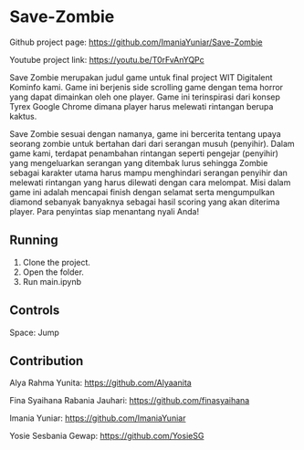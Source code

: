 # Save-Zombie
Github project page: https://github.com/ImaniaYuniar/Save-Zombie

Youtube project link: https://youtu.be/T0rFvAnYQPc

Save Zombie merupakan judul game untuk final project WIT Digitalent Kominfo kami. Game ini berjenis side scrolling game dengan tema horror yang dapat dimainkan oleh one player. Game ini terinspirasi dari konsep Tyrex Google Chrome dimana player harus melewati rintangan berupa kaktus.

Save Zombie sesuai dengan namanya, game ini bercerita tentang upaya seorang zombie untuk bertahan dari dari serangan musuh (penyihir). Dalam game kami, terdapat penambahan rintangan seperti pengejar (penyihir) yang mengeluarkan serangan yang ditembak lurus sehingga Zombie sebagai karakter utama harus mampu menghindari serangan penyihir dan melewati rintangan yang harus dilewati dengan cara melompat. Misi dalam game ini adalah mencapai finish dengan selamat serta mengumpulkan diamond sebanyak banyaknya sebagai hasil scoring yang akan diterima player. Para penyintas siap menantang nyali Anda!

## Running
1. Clone the project.
2. Open the folder.
3. Run main.ipynb

## Controls
Space: Jump

## Contribution
Alya Rahma Yunita: https://github.com/Alyaanita

Fina Syaihana Rabania Jauhari: https://github.com/finasyaihana

Imania Yuniar: https://github.com/ImaniaYuniar

Yosie Sesbania Gewap: https://github.com/YosieSG
